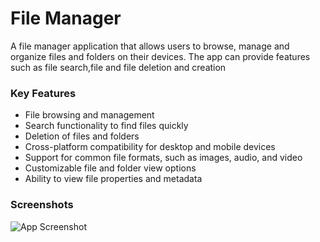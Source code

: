 
# File Manager 

A file manager application that allows users to browse, manage and organize files and folders on their devices. The app can provide features such as file search,file  and file deletion and creation


### Key Features


 - File browsing and management
 - Search functionality to find files quickly
 - Deletion of files and folders
 - Cross-platform compatibility for desktop and mobile devices
 - Support for common file formats, such as images, audio, and video
 - Customizable file and folder view options
 - Ability to view file properties and metadata



### Screenshots 


![App Screenshot]()

